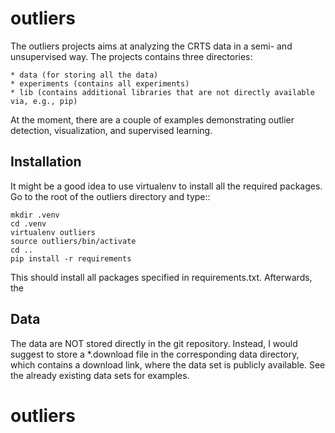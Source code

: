 outliers
========

The outliers projects aims at analyzing the CRTS data in a semi- and unsupervised way. The projects contains three directories:

    * data (for storing all the data)
    * experiments (contains all experiments)
    * lib (contains additional libraries that are not directly available via, e.g., pip)

At the moment, there are a couple of examples demonstrating outlier detection, visualization, and supervised learning.


Installation
------------

It might be a good idea to use virtualenv to install all the required packages. Go to the root of the outliers directory and type::

    mkdir .venv
    cd .venv
    virtualenv outliers
    source outliers/bin/activate
    cd ..
    pip install -r requirements

This should install all packages specified in requirements.txt. Afterwards, the

Data
----

The data are NOT stored directly in the git repository. Instead, I would suggest to store a *.download file in the corresponding data directory, which contains a download link, where the data set is publicly available. See the already existing data sets for examples.




# outliers
